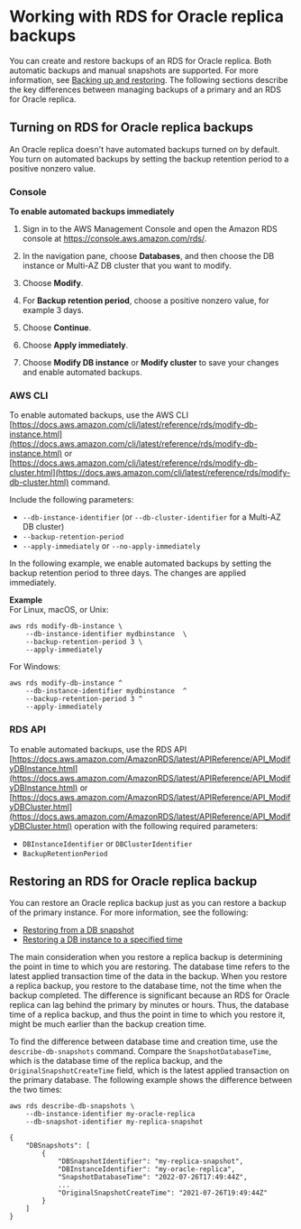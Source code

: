 # Working with RDS for Oracle replica backups<a name="oracle-read-replicas.backups"></a>

You can create and restore backups of an RDS for Oracle replica\. Both automatic backups and manual snapshots are supported\. For more information, see [Backing up and restoring](CHAP_CommonTasks.BackupRestore.md)\. The following sections describe the key differences between managing backups of a primary and an RDS for Oracle replica\.

## Turning on RDS for Oracle replica backups<a name="oracle-read-replicas.backups.turning-on"></a>

An Oracle replica doesn't have automated backups turned on by default\. You turn on automated backups by setting the backup retention period to a positive nonzero value\.

### Console<a name="USER_WorkingWithAutomatedBackups.Enabling.CON"></a>

**To enable automated backups immediately**

1. Sign in to the AWS Management Console and open the Amazon RDS console at [https://console\.aws\.amazon\.com/rds/](https://console.aws.amazon.com/rds/)\.

1. In the navigation pane, choose **Databases**, and then choose the DB instance or Multi\-AZ DB cluster that you want to modify\.

1. Choose **Modify**\.

1. For **Backup retention period**, choose a positive nonzero value, for example 3 days\.

1. Choose **Continue**\.

1. Choose **Apply immediately**\.

1. Choose **Modify DB instance** or **Modify cluster** to save your changes and enable automated backups\.

### AWS CLI<a name="USER_WorkingWithAutomatedBackups.Enabling.CLI"></a>

To enable automated backups, use the AWS CLI [https://docs.aws.amazon.com/cli/latest/reference/rds/modify-db-instance.html](https://docs.aws.amazon.com/cli/latest/reference/rds/modify-db-instance.html) or [https://docs.aws.amazon.com/cli/latest/reference/rds/modify-db-cluster.html](https://docs.aws.amazon.com/cli/latest/reference/rds/modify-db-cluster.html) command\.

Include the following parameters:
+ `--db-instance-identifier` \(or `--db-cluster-identifier` for a Multi\-AZ DB cluster\)
+ `--backup-retention-period`
+ `--apply-immediately` or `--no-apply-immediately`

In the following example, we enable automated backups by setting the backup retention period to three days\. The changes are applied immediately\.

**Example**  
For Linux, macOS, or Unix:  

```
aws rds modify-db-instance \
    --db-instance-identifier mydbinstance  \
    --backup-retention-period 3 \
    --apply-immediately
```
For Windows:  

```
aws rds modify-db-instance ^
    --db-instance-identifier mydbinstance  ^
    --backup-retention-period 3 ^
    --apply-immediately
```

### RDS API<a name="USER_WorkingWithAutomatedBackups.Enabling.API"></a>

To enable automated backups, use the RDS API [https://docs.aws.amazon.com/AmazonRDS/latest/APIReference/API_ModifyDBInstance.html](https://docs.aws.amazon.com/AmazonRDS/latest/APIReference/API_ModifyDBInstance.html) or [https://docs.aws.amazon.com/AmazonRDS/latest/APIReference/API_ModifyDBCluster.html](https://docs.aws.amazon.com/AmazonRDS/latest/APIReference/API_ModifyDBCluster.html) operation with the following required parameters:
+ `DBInstanceIdentifier` or `DBClusterIdentifier`
+ `BackupRetentionPeriod`

## Restoring an RDS for Oracle replica backup<a name="oracle-read-replicas.backups.restoring"></a>

You can restore an Oracle replica backup just as you can restore a backup of the primary instance\. For more information, see the following:
+ [Restoring from a DB snapshot](USER_RestoreFromSnapshot.md)
+ [Restoring a DB instance to a specified time](USER_PIT.md)

The main consideration when you restore a replica backup is determining the point in time to which you are restoring\. The database time refers to the latest applied transaction time of the data in the backup\. When you restore a replica backup, you restore to the database time, not the time when the backup completed\. The difference is significant because an RDS for Oracle replica can lag behind the primary by minutes or hours\. Thus, the database time of a replica backup, and thus the point in time to which you restore it, might be much earlier than the backup creation time\.

To find the difference between database time and creation time, use the `describe-db-snapshots` command\. Compare the `SnapshotDatabaseTime`, which is the database time of the replica backup, and the `OriginalSnapshotCreateTime` field, which is the latest applied transaction on the primary database\. The following example shows the difference between the two times:

```
aws rds describe-db-snapshots \
    --db-instance-identifier my-oracle-replica
    --db-snapshot-identifier my-replica-snapshot

{
    "DBSnapshots": [
        {
            "DBSnapshotIdentifier": "my-replica-snapshot",
            "DBInstanceIdentifier": "my-oracle-replica", 
            "SnapshotDatabaseTime": "2022-07-26T17:49:44Z",
            ...
            "OriginalSnapshotCreateTime": "2021-07-26T19:49:44Z"
        }
    ]
}
```